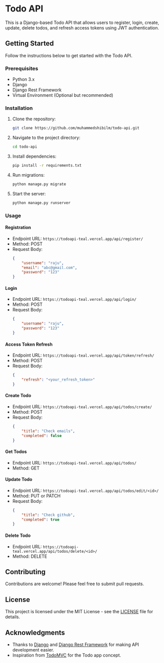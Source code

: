# Todo API

This is a Django-based Todo API that allows users to register, login, create, update, delete todos, and refresh access tokens using JWT authentication.

## Getting Started

Follow the instructions below to get started with the Todo API.

### Prerequisites

- Python 3.x
- Django
- Django Rest Framework
- Virtual Environment (Optional but recommended)

### Installation

1. Clone the repository:
   ```bash
   git clone https://github.com/muhammedshibilm/todo-api.git
   ```

2. Navigate to the project directory:
   ```bash
   cd todo-api
   ```

3. Install dependencies:
   ```bash
   pip install -r requirements.txt
   ```

4. Run migrations:
   ```bash
   python manage.py migrate
   ```

5. Start the server:
   ```bash
   python manage.py runserver
   ```

### Usage

#### Registration

- Endpoint URL: `https://todoapi-teal.vercel.app/api/register/`
- Method: POST
- Request Body:
  ```json
  {
      "username": "raju",
      "email": "abc@gmail.com",
      "password": "123"
  }
  ```

#### Login

- Endpoint URL: `https://todoapi-teal.vercel.app/api/login/`
- Method: POST
- Request Body:
  ```json
  {
      "username": "raju",
      "password": "123"
  }
  ```

#### Access Token Refresh

- Endpoint URL: `https://todoapi-teal.vercel.app/api/token/refresh/`
- Method: POST
- Request Body:
  ```json
  {
      "refresh": "<your_refresh_token>"
  }
  ```

#### Create Todo

- Endpoint URL: `https://todoapi-teal.vercel.app/api/todos/create/`
- Method: POST
- Request Body:
  ```json
  {
      "title": "Check emails",
      "completed": false
  }
  ```

#### Get Todos

- Endpoint URL: `https://todoapi-teal.vercel.app/api/todos/`
- Method: GET

#### Update Todo

- Endpoint URL: `https://todoapi-teal.vercel.app/api/todos/edit/<id>/`
- Method: PUT or PATCH
- Request Body:
  ```json
  {
      "title": "Check github",
      "completed": true
  }
  ```

#### Delete Todo

- Endpoint URL: `https://todoapi-teal.vercel.app/api/todos/delete/<id>/`
- Method: DELETE

## Contributing

Contributions are welcome! Please feel free to submit pull requests.

## License

This project is licensed under the MIT License - see the [LICENSE](LICENSE) file for details.

## Acknowledgments

- Thanks to [Django](https://www.djangoproject.com/) and [Django Rest Framework](https://www.django-rest-framework.org/) for making API development easier.
- Inspiration from [TodoMVC](http://todomvc.com/) for the Todo app concept.

